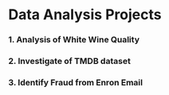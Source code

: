 # Data Analysis Projects
### 1. Analysis of White Wine Quality
### 2. Investigate of TMDB dataset
### 3. Identify Fraud from Enron Email
